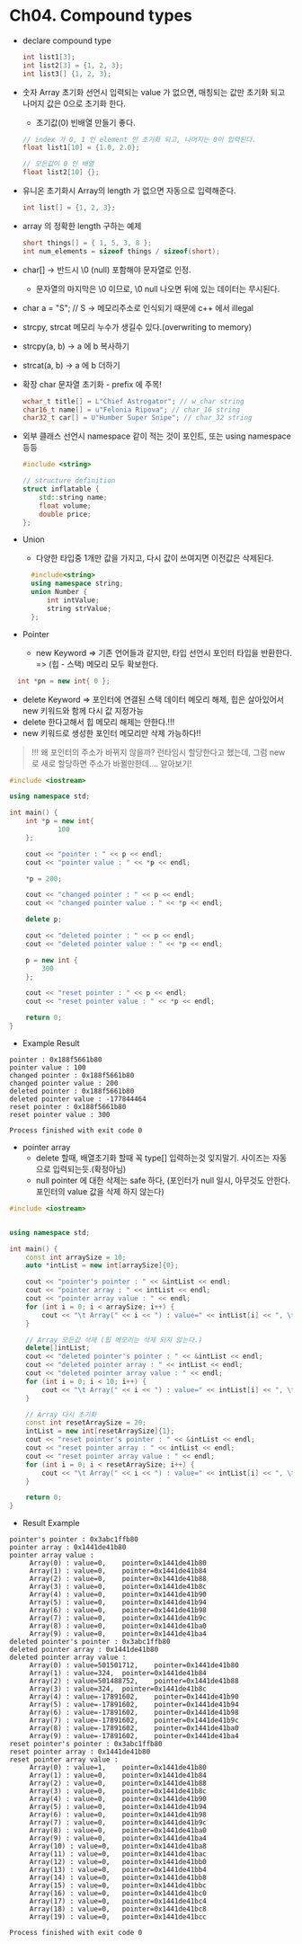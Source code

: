 # Ch04. Compound types

* declare compound type
  ~~~c++
  int list1[3];
  int list2[3] = {1, 2, 3};
  int list3[] {1, 2, 3};
  ~~~

* 숫자 Array 초기화 선언시 입력되는 value 가 없으면, 매칭되는 값만 초기화 되고 나머지 값은 0으로 초기화 한다.
    * 초기값(0) 빈배열 만들기 좋다.
  ~~~c++
  // index 가 0, 1 인 element 만 초기화 되고, 나머지는 0이 입력된다.
  float list1[10] = {1.0, 2.0};
  
  // 모든값이 0 인 배열
  float list2[10] {};
  ~~~

* 유니온 초기화시 Array의 length 가 없으면 자동으로 입력해준다.
  ~~~c++
  int list[] = {1, 2, 3};
  ~~~

* array 의 정확한 length 구하는 예제
  ~~~c++
  short things[] = { 1, 5, 3, 8 };
  int num_elements = sizeof things / sizeof(short);
  ~~~


* char[] -> 반드시 \0 (null) 포함해야 문자열로 인정.
    * 문자열의 마지막은 \0 이므로, \0 null 나오면 뒤에 있는 데이터는 무시된다.
* char a = "S"; // S -> 메모리주소로 인식되기 때문에 c++ 에서 illegal

* strcpy, strcat 메모리 누수가 생길수 있다.(overwriting to memory)
* strcpy(a, b) -> a 에 b 복사하기
* strcat(a, b) -> a 에 b 더하기


* 확장 char 문자열 초기화 - prefix 에 주목!
  ~~~c++
  wchar_t title[] = L"Chief Astrogator"; // w_char string 
  char16_t name[] = u"Felonia Ripova"; // char_16 string 
  char32_t car[] = U"Humber Super Snipe"; // char_32 string
  ~~~


* 외부 클래스 선언시 namespace 같이 적는 것이 포인트, 또는 using namespace 등등
  ~~~c++
  #include <string>
  
  // structure definition
  struct inflatable {
      std::string name; 
      float volume; 
      double price;
  };
  ~~~

* Union
    * 다양한 타입중 1개만 값을 가지고, 다시 값이 쓰여지면 이전값은 삭제된다.
  ~~~c++
    #include<string>
    using namespace string;
    union Number {
        int intValue;
        string strValue;
    };
  ~~~

* Pointer
    * new Keyword => 기존 언어들과 같지만, 타입 선언시 포인터 타입을 반환한다. => (힙 - 스택) 메모리 모두 확보한다.

~~~c++
  int *pn = new int{ 0 };
~~~
  
* delete Keyword => 포인터에 연결된 스택 데이터 메모리 해제, 힙은 살아있어서 new 키워드와 함께 다시 값 지정가능
* delete 한다고해서 힙 메모리 해제는 안한다.!!!
* new 키워드로 생성한 포인터 메모리만 삭제 가능하다!!

> !!! 왜 포인터의 주소가 바뀌지 않을까? 런타임시 할당한다고 했는데, 그럼 new 로 새로 할당하면 주소가 바뀔만한데.... 알아보기!

~~~c++
#include <iostream>

using namespace std;

int main() {
    int *p = new int{
            100
    };

    cout << "pointer : " << p << endl;
    cout << "pointer value : " << *p << endl;

    *p = 200;

    cout << "changed pointer : " << p << endl;
    cout << "changed pointer value : " << *p << endl;

    delete p;

    cout << "deleted pointer : " << p << endl;
    cout << "deleted pointer value : " << *p << endl;

    p = new int {
        300
    };

    cout << "reset pointer : " << p << endl;
    cout << "reset pointer value : " << *p << endl;

    return 0;
}
~~~

* Example Result

~~~
pointer : 0x188f5661b80
pointer value : 100
changed pointer : 0x188f5661b80
changed pointer value : 200
deleted pointer : 0x188f5661b80
deleted pointer value : -177844464
reset pointer : 0x188f5661b80
reset pointer value : 300

Process finished with exit code 0
~~~

* pointer array
  * delete 할때, 배열초기화 할때 꼭 type[] 입력하는것 잊지말기. 사이즈는 자동으로 입력되는듯.(확정아님)
  * null pointer 에 대한 삭제는 safe 하다, (포인터가 null 일시, 아무것도 안한다.  포인터의 value 값을 삭제 하지 않는다)

~~~c++
#include <iostream>


using namespace std;

int main() {
    const int arraySize = 10;
    auto *intList = new int[arraySize]{0};

    cout << "pointer's pointer : " << &intList << endl;
    cout << "pointer array : " << intList << endl;
    cout << "pointer array value : " << endl;
    for (int i = 0; i < arraySize; i++) {
        cout << "\t Array(" << i << ") : value=" << intList[i] << ", \tpointer=" << &intList[i] << endl;
    }

    // Array 모든값 삭제 (힙 메모리는 삭제 되지 않는다.)
    delete[]intList;
    cout << "deleted pointer's pointer : " << &intList << endl;
    cout << "deleted pointer array : " << intList << endl;
    cout << "deleted pointer array value : " << endl;
    for (int i = 0; i < 10; i++) {
        cout << "\t Array(" << i << ") : value=" << intList[i] << ", \tpointer=" << &intList[i] << endl;
    }

    // Array 다시 초기화
    const int resetArraySize = 20;
    intList = new int[resetArraySize]{1};
    cout << "reset pointer's pointer : " << &intList << endl;
    cout << "reset pointer array : " << intList << endl;
    cout << "reset pointer array value : " << endl;
    for (int i = 0; i < resetArraySize; i++) {
        cout << "\t Array(" << i << ") : value=" << intList[i] << ", \tpointer=" << &intList[i] << endl;
    }

    return 0;
}
~~~

* Result Example

~~~
pointer's pointer : 0x3abc1ffb80
pointer array : 0x1441de41b80
pointer array value : 
	 Array(0) : value=0, 	pointer=0x1441de41b80
	 Array(1) : value=0, 	pointer=0x1441de41b84
	 Array(2) : value=0, 	pointer=0x1441de41b88
	 Array(3) : value=0, 	pointer=0x1441de41b8c
	 Array(4) : value=0, 	pointer=0x1441de41b90
	 Array(5) : value=0, 	pointer=0x1441de41b94
	 Array(6) : value=0, 	pointer=0x1441de41b98
	 Array(7) : value=0, 	pointer=0x1441de41b9c
	 Array(8) : value=0, 	pointer=0x1441de41ba0
	 Array(9) : value=0, 	pointer=0x1441de41ba4
deleted pointer's pointer : 0x3abc1ffb80
deleted pointer array : 0x1441de41b80
deleted pointer array value : 
	 Array(0) : value=501501712, 	pointer=0x1441de41b80
	 Array(1) : value=324, 	pointer=0x1441de41b84
	 Array(2) : value=501488752, 	pointer=0x1441de41b88
	 Array(3) : value=324, 	pointer=0x1441de41b8c
	 Array(4) : value=-17891602, 	pointer=0x1441de41b90
	 Array(5) : value=-17891602, 	pointer=0x1441de41b94
	 Array(6) : value=-17891602, 	pointer=0x1441de41b98
	 Array(7) : value=-17891602, 	pointer=0x1441de41b9c
	 Array(8) : value=-17891602, 	pointer=0x1441de41ba0
	 Array(9) : value=-17891602, 	pointer=0x1441de41ba4
reset pointer's pointer : 0x3abc1ffb80
reset pointer array : 0x1441de41b80
reset pointer array value : 
	 Array(0) : value=1, 	pointer=0x1441de41b80
	 Array(1) : value=0, 	pointer=0x1441de41b84
	 Array(2) : value=0, 	pointer=0x1441de41b88
	 Array(3) : value=0, 	pointer=0x1441de41b8c
	 Array(4) : value=0, 	pointer=0x1441de41b90
	 Array(5) : value=0, 	pointer=0x1441de41b94
	 Array(6) : value=0, 	pointer=0x1441de41b98
	 Array(7) : value=0, 	pointer=0x1441de41b9c
	 Array(8) : value=0, 	pointer=0x1441de41ba0
	 Array(9) : value=0, 	pointer=0x1441de41ba4
	 Array(10) : value=0, 	pointer=0x1441de41ba8
	 Array(11) : value=0, 	pointer=0x1441de41bac
	 Array(12) : value=0, 	pointer=0x1441de41bb0
	 Array(13) : value=0, 	pointer=0x1441de41bb4
	 Array(14) : value=0, 	pointer=0x1441de41bb8
	 Array(15) : value=0, 	pointer=0x1441de41bbc
	 Array(16) : value=0, 	pointer=0x1441de41bc0
	 Array(17) : value=0, 	pointer=0x1441de41bc4
	 Array(18) : value=0, 	pointer=0x1441de41bc8
	 Array(19) : value=0, 	pointer=0x1441de41bcc

Process finished with exit code 0
~~~